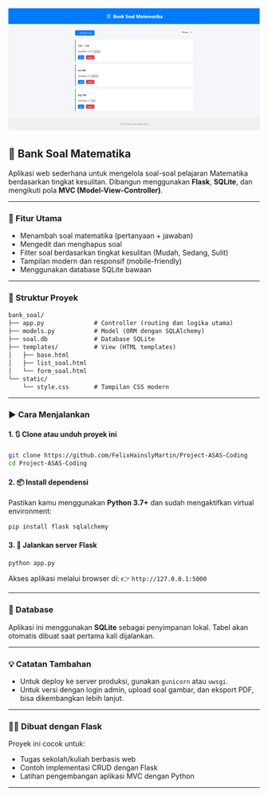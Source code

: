 ![alt text](https://github.com/FelixHainslyMartin/Project-ASAS-Coding/blob/main/Image.png?raw=true)
---

## 📘 Bank Soal Matematika

Aplikasi web sederhana untuk mengelola soal-soal pelajaran Matematika berdasarkan tingkat kesulitan. Dibangun menggunakan **Flask**, **SQLite**, dan mengikuti pola **MVC (Model-View-Controller)**.

---

### 🔧 Fitur Utama

* Menambah soal matematika (pertanyaan + jawaban)
* Mengedit dan menghapus soal
* Filter soal berdasarkan tingkat kesulitan (Mudah, Sedang, Sulit)
* Tampilan modern dan responsif (mobile-friendly)
* Menggunakan database SQLite bawaan

---

### 📁 Struktur Proyek

```
bank_soal/
├── app.py              # Controller (routing dan logika utama)
├── models.py           # Model (ORM dengan SQLAlchemy)
├── soal.db             # Database SQLite
├── templates/          # View (HTML templates)
│   ├── base.html
│   ├── list_soal.html
│   └── form_soal.html
└── static/
    └── style.css       # Tampilan CSS modern
```

---

### ▶️ Cara Menjalankan

#### 1. 🔃 Clone atau unduh proyek ini

```bash
git clone https://github.com/FelixHainslyMartin/Project-ASAS-Coding
cd Project-ASAS-Coding
```

#### 2. 📦 Install dependensi

Pastikan kamu menggunakan **Python 3.7+** dan sudah mengaktifkan virtual environment:

```bash
pip install flask sqlalchemy
```

#### 3. 🚀 Jalankan server Flask

```bash
python app.py
```

Akses aplikasi melalui browser di:
👉 `http://127.0.0.1:5000`

---

### 💾 Database

Aplikasi ini menggunakan **SQLite** sebagai penyimpanan lokal. Tabel akan otomatis dibuat saat pertama kali dijalankan.

---

### 💡 Catatan Tambahan

* Untuk deploy ke server produksi, gunakan `gunicorn` atau `uwsgi`.
* Untuk versi dengan login admin, upload soal gambar, dan eksport PDF, bisa dikembangkan lebih lanjut.

---

### 🧑‍💻 Dibuat dengan Flask

Proyek ini cocok untuk:

* Tugas sekolah/kuliah berbasis web
* Contoh implementasi CRUD dengan Flask
* Latihan pengembangan aplikasi MVC dengan Python

---